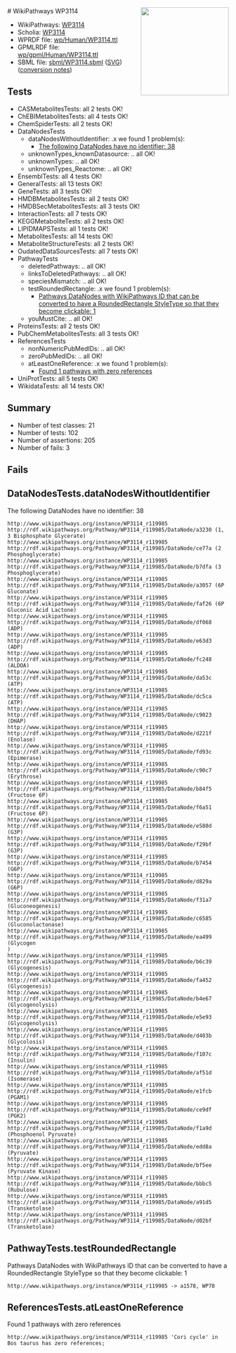 <img style="float: right; width: 200px" src="../logo.png" />
# WikiPathways WP3114

* WikiPathways: [WP3114](https://identifiers.org/wikipathways:WP3114)
* Scholia: [WP3114](https://scholia.toolforge.org/wikipathways/WP3114)
* WPRDF file: [wp/Human/WP3114.ttl](../wp/Human/WP3114.ttl)
* GPMLRDF file: [wp/gpml/Human/WP3114.ttl](../wp/gpml/Human/WP3114.ttl)
* SBML file: [sbml/WP3114.sbml](../sbml/WP3114.sbml) ([SVG](../sbml/WP3114.svg)) ([conversion notes](../sbml/WP3114.txt))

## Tests
* CASMetabolitesTests: all 2 tests OK!
* ChEBIMetabolitesTests: all 4 tests OK!
* ChemSpiderTests: all 2 tests OK!
* DataNodesTests
    * dataNodesWithoutIdentifier: .x we found 1 problem(s):
        * [The following DataNodes have no identifier: 38](#8792c4d6)
    * unknownTypes_knownDatasource: .. all OK!
    * unknownTypes: .. all OK!
    * unknownTypes_Reactome: .. all OK!
* EnsemblTests: all 4 tests OK!
* GeneralTests: all 13 tests OK!
* GeneTests: all 3 tests OK!
* HMDBMetabolitesTests: all 2 tests OK!
* HMDBSecMetabolitesTests: all 3 tests OK!
* InteractionTests: all 7 tests OK!
* KEGGMetaboliteTests: all 2 tests OK!
* LIPIDMAPSTests: all 1 tests OK!
* MetabolitesTests: all 14 tests OK!
* MetaboliteStructureTests: all 2 tests OK!
* OudatedDataSourcesTests: all 7 tests OK!
* PathwayTests
    * deletedPathways: .. all OK!
    * linksToDeletedPathways: .. all OK!
    * speciesMismatch: .. all OK!
    * testRoundedRectangle: .x we found 1 problem(s):
        * [Pathways DataNodes with WikiPathways ID that can be converted to have a RoundedRectangle StyleType so that they become clickable: 1](#9fbad3cb)
    * youMustCite: .. all OK!
* ProteinsTests: all 2 tests OK!
* PubChemMetabolitesTests: all 3 tests OK!
* ReferencesTests
    * nonNumericPubMedIDs: .. all OK!
    * zeroPubMedIDs: .. all OK!
    * atLeastOneReference: .x we found 1 problem(s):
        * [Found 1 pathways with zero references](#35eb778e)
* UniProtTests: all 5 tests OK!
* WikidataTests: all 14 tests OK!


## Summary

* Number of test classes: 21
* Number of tests: 102
* Number of assertions: 205
* Number of fails: 3

## Fails

<a name="8792c4d6" />

## DataNodesTests.dataNodesWithoutIdentifier

The following DataNodes have no identifier: 38
```
http://www.wikipathways.org/instance/WP3114_r119985 http://rdf.wikipathways.org/Pathway/WP3114_r119985/DataNode/a3230 (1, 3 Bisphosphate Glycerate)
http://www.wikipathways.org/instance/WP3114_r119985 http://rdf.wikipathways.org/Pathway/WP3114_r119985/DataNode/ce77a (2 Phosphoglycerate)
http://www.wikipathways.org/instance/WP3114_r119985 http://rdf.wikipathways.org/Pathway/WP3114_r119985/DataNode/b7dfa (3 Phosphoglycerate)
http://www.wikipathways.org/instance/WP3114_r119985 http://rdf.wikipathways.org/Pathway/WP3114_r119985/DataNode/a3057 (6P Gluconate)
http://www.wikipathways.org/instance/WP3114_r119985 http://rdf.wikipathways.org/Pathway/WP3114_r119985/DataNode/faf26 (6P Gluconic Acid Lactone)
http://www.wikipathways.org/instance/WP3114_r119985 http://rdf.wikipathways.org/Pathway/WP3114_r119985/DataNode/df068 (ADP)
http://www.wikipathways.org/instance/WP3114_r119985 http://rdf.wikipathways.org/Pathway/WP3114_r119985/DataNode/e63d3 (ADP)
http://www.wikipathways.org/instance/WP3114_r119985 http://rdf.wikipathways.org/Pathway/WP3114_r119985/DataNode/fc248 (ALDOA)
http://www.wikipathways.org/instance/WP3114_r119985 http://rdf.wikipathways.org/Pathway/WP3114_r119985/DataNode/da53c (ATP)
http://www.wikipathways.org/instance/WP3114_r119985 http://rdf.wikipathways.org/Pathway/WP3114_r119985/DataNode/dc5ca (ATP)
http://www.wikipathways.org/instance/WP3114_r119985 http://rdf.wikipathways.org/Pathway/WP3114_r119985/DataNode/c9023 (DHAP)
http://www.wikipathways.org/instance/WP3114_r119985 http://rdf.wikipathways.org/Pathway/WP3114_r119985/DataNode/d221f (Enolase)
http://www.wikipathways.org/instance/WP3114_r119985 http://rdf.wikipathways.org/Pathway/WP3114_r119985/DataNode/fd93c (Epimerase)
http://www.wikipathways.org/instance/WP3114_r119985 http://rdf.wikipathways.org/Pathway/WP3114_r119985/DataNode/c90c7 (Erythrose)
http://www.wikipathways.org/instance/WP3114_r119985 http://rdf.wikipathways.org/Pathway/WP3114_r119985/DataNode/b84f5 (Fructose 6P)
http://www.wikipathways.org/instance/WP3114_r119985 http://rdf.wikipathways.org/Pathway/WP3114_r119985/DataNode/f6a51 (Fructose 6P)
http://www.wikipathways.org/instance/WP3114_r119985 http://rdf.wikipathways.org/Pathway/WP3114_r119985/DataNode/e580d (G3P)
http://www.wikipathways.org/instance/WP3114_r119985 http://rdf.wikipathways.org/Pathway/WP3114_r119985/DataNode/f29bf (G3P)
http://www.wikipathways.org/instance/WP3114_r119985 http://rdf.wikipathways.org/Pathway/WP3114_r119985/DataNode/b7454 (G6P)
http://www.wikipathways.org/instance/WP3114_r119985 http://rdf.wikipathways.org/Pathway/WP3114_r119985/DataNode/d829a (G6P)
http://www.wikipathways.org/instance/WP3114_r119985 http://rdf.wikipathways.org/Pathway/WP3114_r119985/DataNode/f31a7 (Gluconeogenesis)
http://www.wikipathways.org/instance/WP3114_r119985 http://rdf.wikipathways.org/Pathway/WP3114_r119985/DataNode/c6585 (Gluconolactonase)
http://www.wikipathways.org/instance/WP3114_r119985 http://rdf.wikipathways.org/Pathway/WP3114_r119985/DataNode/ea499 (Glycogen
)
http://www.wikipathways.org/instance/WP3114_r119985 http://rdf.wikipathways.org/Pathway/WP3114_r119985/DataNode/b6c39 (Glycogenesis)
http://www.wikipathways.org/instance/WP3114_r119985 http://rdf.wikipathways.org/Pathway/WP3114_r119985/DataNode/fa452 (Glycogenesis)
http://www.wikipathways.org/instance/WP3114_r119985 http://rdf.wikipathways.org/Pathway/WP3114_r119985/DataNode/b4e67 (Glycogenolysis)
http://www.wikipathways.org/instance/WP3114_r119985 http://rdf.wikipathways.org/Pathway/WP3114_r119985/DataNode/e5e93 (Glycogenolysis)
http://www.wikipathways.org/instance/WP3114_r119985 http://rdf.wikipathways.org/Pathway/WP3114_r119985/DataNode/d403b (Glycolosis)
http://www.wikipathways.org/instance/WP3114_r119985 http://rdf.wikipathways.org/Pathway/WP3114_r119985/DataNode/f107c (Insulin)
http://www.wikipathways.org/instance/WP3114_r119985 http://rdf.wikipathways.org/Pathway/WP3114_r119985/DataNode/af51d (Isomerase)
http://www.wikipathways.org/instance/WP3114_r119985 http://rdf.wikipathways.org/Pathway/WP3114_r119985/DataNode/e1fcb (PGAM1)
http://www.wikipathways.org/instance/WP3114_r119985 http://rdf.wikipathways.org/Pathway/WP3114_r119985/DataNode/ce9df (PGK2)
http://www.wikipathways.org/instance/WP3114_r119985 http://rdf.wikipathways.org/Pathway/WP3114_r119985/DataNode/f1a9d (Phosphoenol Pyruvate)
http://www.wikipathways.org/instance/WP3114_r119985 http://rdf.wikipathways.org/Pathway/WP3114_r119985/DataNode/edd8a (Pyruvate)
http://www.wikipathways.org/instance/WP3114_r119985 http://rdf.wikipathways.org/Pathway/WP3114_r119985/DataNode/bf5ee (Pyruvate Kinase)
http://www.wikipathways.org/instance/WP3114_r119985 http://rdf.wikipathways.org/Pathway/WP3114_r119985/DataNode/bbbc5 (Rubulose)
http://www.wikipathways.org/instance/WP3114_r119985 http://rdf.wikipathways.org/Pathway/WP3114_r119985/DataNode/a91d5 (Transketolase)
http://www.wikipathways.org/instance/WP3114_r119985 http://rdf.wikipathways.org/Pathway/WP3114_r119985/DataNode/d02bf (Transketolase)
```

<a name="9fbad3cb" />

## PathwayTests.testRoundedRectangle

Pathways DataNodes with WikiPathways ID that can be converted to have a RoundedRectangle StyleType so that they become clickable: 1
```
http://www.wikipathways.org/instance/WP3114_r119985 -> a1578, WP78
 ```

<a name="35eb778e" />

## ReferencesTests.atLeastOneReference

Found 1 pathways with zero references
```
http://www.wikipathways.org/instance/WP3114_r119985 'Cori cycle' in Bos taurus has zero references; 
```

